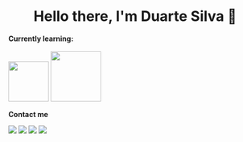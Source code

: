 <h1 align="center">Hello there, I'm Duarte Silva 👋</h1>

<b>Currently learning:</b>
<br><br>
<img width="80" src="https://img.shields.io/badge/Python-3776AB?style=flat&logo=python&logoColor=white">
<img width="100" src="https://img.shields.io/badge/JavaScript-575757?style=flat&logo=javascript&logoColor=%23F7DF1E">

<b>Contact me</b>

[<img src="https://img.shields.io/badge/Instagram-%40duartengsilva-1DA1F2">](https://twitter.com/duartengsilva)
[<img src="https://img.shields.io/badge/Instagram-%40duartengsilva-E1306C">](https://instagram.com/duartengsilva)
[<img src="https://img.shields.io/badge/Email-heyduartesilva%40gmail.com-orange">](mailto:heyduartesilva@gmail.com)
<img src="https://img.shields.io/badge/Discord-Duarte%234858-5865F2">
